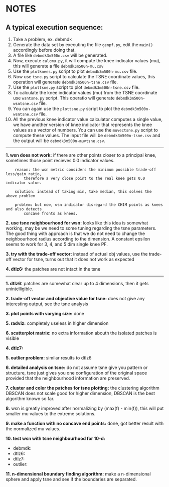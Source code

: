 NOTES
======

A typical execution sequence:
-----------------------------

1. Take a problem, ex. debmdk
2. Generate the data set by executing the file `genpf.py`, edit the `main()` accordingly before doing that.
2. A file like `debmdk3m500n.csv` will be generated. 
3. Now, execute `calcmu.py`, it will compute the knee indicator values (mu), this will generate a file `debmdk3m500n-mu.csv`
4. Use the `plotknees.py` script to plot `debmdk3m500n-mu.csv` file.
5. Now use `tsne.py` script to calculate the TSNE coordinate values, this operation will generate `debmdk3m500n-tsne.csv` file.
6. Use the `plottsne.py` script to plot `debmdk3m500n-tsne.csv` file. 
7. To calculate the knee indicator values (mu) from the TSNE coordinate use `wsntsne.py` script. This operatio will generate `debmdk3m500n-wsntsne.csv` file.
8. You can again use the `plottsne.py` script to plot the `debmdk3m500n-wsntsne.csv` file.
9. All the previous knee indicator value calculator computes a single value, we have another version of knee indicator that represents the knee values as a vector of numbers. You can use the `muvectsne.py` script to compute these values. The input file will be `debmdk3m500n-tsne.csv` and the output will be `debmdk3m500n-muvtsne.csv`. 

---------------------------------------------------

**1. wsn does not work:**
	if there are other points closer to a principal knee, sometimes those point recieves 0.0 
	indicator values.
 
		reason: the wsn metric considers the minimum possible trade-off loss/gain ratio, 
			therefore a very close point to the real knee gets 0.0 indicator value.

		solution: instead of taking min, take median, this solves the above problem

		problem: but now, wsn indicator disregard the CHIM points as knees and also detects 
			concave fronts as knees.

**2. use tsne neighbourhood for wsn:**
	looks like this idea is somewhat working, may be we need to some tuning regarding the tsne
	parameters. The good thing with approach is that we do not need to change the neighbourhood
	radius according to the dimension. A constant epsilon seems to work for 3, 4, and 5 dim single
	knee PF.

**3. try with the trade-off vector:**
	instead of actual obj values, use the trade-off vector for tsne, turns out that it does not
	work as expected

**4. dtlz6:**
	the patches are not intact in the tsne 

---------------------------------------------------

**1. dtlz6:** 
	patches are somewhat clear up to 4 dimensions, then it gets unintelligible.

**2. trade-off vector and objective value for tsne:** 
	does not give any interesting output, see the tsne analysis

**3. plot points with varying size:**
	done 

**5. radviz:**
	completely useless in higher dimension

**6. scatterplot matrix:**
	no extra information abouth the isolated patches is visible

**4. dtlz7:**

**5. outlier problem:**
	similar results to dtlz6

**6. detailed analysis on tsne:**
	do not assume tsne give you pattern or structure, tsne just gives you one configuration
	of the original space provided that the neighbourhood information are preserved.
	
**7. cluster and color the patches for tsne plotting:**
	the clustering algorithm DBSCAN does not scale good for higher dimension, DBSCAN
	is the best algorithm known so far.

**8.** wsn is greatly improved after normalizing by (max(f) - min(f)), this will put smaller mu values
	to the extreme solutions.

**9. make a function with no concave end points:**
	done, got better result with the normalized mu values.


**10. test wsn with tsne neighbourhood for 10-d:**
  * debmdk:
  * dtlz6:
  * dtlz7:
  * outlier:

**11. n-dimensional boundary finding algorithm:**
	make a n-dimensional sphere and apply tsne and see if the boundaries are
	separated.


		

